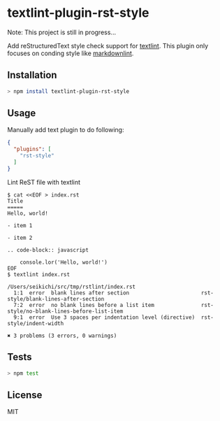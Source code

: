 # textlint-plugin-rst-style

Note: This project is still in progress...

Add reStructuredText style check support for [textlint](https://github.com/textlint/textlint).
This plugin only focuses on conding style like [markdownlint](https://github.com/mivok/markdownlint).

## Installation

```sh
> npm install textlint-plugin-rst-style
```

## Usage

Manually add text plugin to do following:

```json
{
  "plugins": [
    "rst-style"
  ]
}
```

Lint ReST file with textlint

```
$ cat <<EOF > index.rst
Title
=====
Hello, world!

- item 1

- item 2

.. code-block:: javascript

    console.lor('Hello, world!')
EOF
$ textlint index.rst

/Users/seikichi/src/tmp/rstlint/index.rst
  1:1  error  blank lines after section                       rst-style/blank-lines-after-section
  7:2  error  no blank lines before a list item               rst-style/no-blank-lines-before-list-item
  9:1  error  Use 3 spaces per indentation level (directive)  rst-style/indent-width

✖ 3 problems (3 errors, 0 warnings)
```

## Tests

```sh
> npm test
```

## License

MIT
